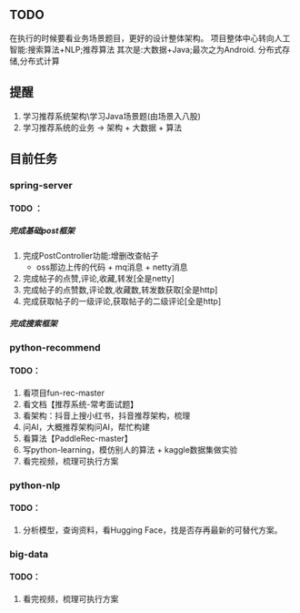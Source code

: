 ## TODO

在执行的时候要看业务场景题目，更好的设计整体架构。
项目整体中心转向人工智能:搜索算法+NLP;推荐算法
其次是:大数据+Java;最次之为Android.
分布式存储,分布式计算

## 提醒

1. 学习推荐系统架构\学习Java场景题(由场景入八股)
2. 学习推荐系统的业务 -> 架构 + 大数据 + 算法

## 目前任务

### spring-server

#### TODO ：

##### 完成基础post框架

1. 完成PostController功能:增删改查帖子
   * oss那边上传的代码 + mq消息 + netty消息
2. 完成帖子的点赞,评论,收藏,转发[全是netty]
3. 完成帖子的点赞数,评论数,收藏数,转发数获取[全是http]
4. 完成获取帖子的一级评论,获取帖子的二级评论[全是http]

##### 完成搜索框架

### python-recommend

#### TODO：

1. 看项目fun-rec-master
2. 看文档【推荐系统-常考面试题】
3. 看架构：抖音上搜小红书，抖音推荐架构，梳理
4. 问AI，大概推荐架构问AI，帮忙构建
5. 看算法【PaddleRec-master】
6. 写python-learning，模仿别人的算法 + kaggle数据集做实验
7. 看完视频，梳理可执行方案

### python-nlp

#### TODO：

1. 分析模型，查询资料，看Hugging Face，找是否存再最新的可替代方案。

### big-data

#### TODO：

1. 看完视频，梳理可执行方案
